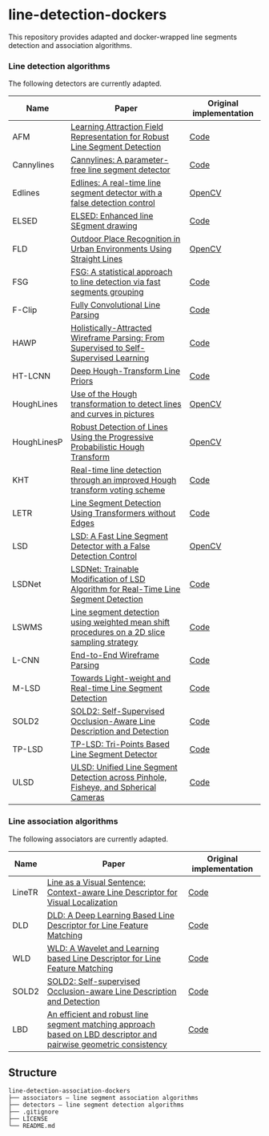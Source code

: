 # line-detection-dockers

This repository provides adapted and docker-wrapped line segments detection and association algorithms.

### Line detection algorithms
The following detectors are currently adapted.


| Name        | Paper                                                                                                                                                                                                                                                                                                                                    | Original implementation                                                                                      |
|-------------|------------------------------------------------------------------------------------------------------------------------------------------------------------------------------------------------------------------------------------------------------------------------------------------------------------------------------------------|--------------------------------------------------------------------------------------------------------------|
| AFM         | [Learning Attraction Field Representation for Robust Line Segment Detection](https://arxiv.org/abs/1812.02122)                                                                                                                                                                                                                           | [Code](https://github.com/cherubicXN/afm_cvpr2019)                                                           |
| Cannylines  | [Cannylines: A parameter-free line segment detector](https://xiaohulugo.github.io/papers/CannyLine_Line_Detection_ICIP2015.pdf)                                                                                                                                                                                                          | [Code](https://github.com/ludlows/CannyLine)                                                                 |
| Edlines     | [Edlines: A real-time line segment detector with a false detection control](https://www.researchgate.net/profile/Cihan-Topal/publication/220644982_EDLines_A_real-time_line_segment_detector_with_a_false_detection_control/links/61069f68169a1a0103cd2a9a/EDLines-A-real-time-line-segment-detector-with-a-false-detection-control.pdf7) | [OpenCV](https://docs.opencv.org/3.4/d4/d8b/group__ximgproc__edge__drawing.html)                             |
| ELSED       | [ELSED: Enhanced line SEgment drawing](https://www.sciencedirect.com/science/article/pii/S0031320322001005?via%3Dihub) | [Code](https://github.com/iago-suarez/ELSED)                                                                 |
| FLD         | [Outdoor Place Recognition in Urban Environments Using Straight Lines](https://www.researchgate.net/profile/Jin-Han-Lee/publication/283992330_Outdoor_Place_Recognition_in_Urban_Environments_Using_Straight_Lines/links/564ab52c08ae9cd9c826dde7/Outdoor-Place-Recognition-in-Urban-Environments-Using-Straight-Lines.pdf) | [OpenCV](https://docs.opencv.org/4.x/df/ded/group__ximgproc__fast__line__detector.html)                                                               |
| FSG         | [FSG: A statistical approach to line detection via fast segments grouping](http://www.dia.fi.upm.es/~pcr/publications/iros2018.pdf)                                                                                                                                                                                                      | [Code](https://github.com/iago-suarez/FSG)                                                                   |
| F-Clip      | [Fully Convolutional Line Parsing](https://arxiv.org/abs/2104.11207v2)                                                                                                                                                                                                                                                                   | [Code](https://github.com/Delay-Xili/F-Clip)                                                                 |
| HAWP        | [Holistically-Attracted Wireframe Parsing: From Supervised to Self-Supervised Learning](https://arxiv.org/abs/2210.12971)                                                                                                                                                                                                                | [Code](https://github.com/cherubicXN/hawp)                                                                   |
| HT-LCNN     | [Deep Hough-Transform Line Priors](https://arxiv.org/abs/2007.09493)                                                                                                                                                                                                                                                                     | [Code](https://github.com/yanconglin/Deep-Hough-Transform-Line-Priors)                                       |
| HoughLines  | [Use of the Hough transformation to detect lines and curves in pictures](https://dl.acm.org/doi/pdf/10.1145/361237.361242)                                                                                                                                                                                                               | [OpenCV](https://docs.opencv.org/3.4/dd/d1a/group__imgproc__feature.html#ga46b4e588934f6c8dfd509cc6e0e4545a) |
| HoughLinesP | [Robust Detection of Lines Using the Progressive Probabilistic Hough Transform](https://www.sciencedirect.com/science/article/abs/pii/S1077314299908317)                                                                                                                                                                                 | [OpenCV](https://docs.opencv.org/3.4/dd/d1a/group__imgproc__feature.html#ga8618180a5948286384e3b7ca02f6feeb) |
| KHT         | [Real-time line detection through an improved Hough transform voting scheme](https://www.sciencedirect.com/science/article/abs/pii/S0031320307001823)                                                                                                                                                                                    | [Code](https://github.com/laffernandes/kht)                                                                  |
| LETR        | [Line Segment Detection Using Transformers without Edges](https://arxiv.org/abs/2101.01909)                                                                                                                                                                                                                                              | [Code](https://github.com/mlpc-ucsd/LETR)                                                                    |
| LSD         | [LSD: A Fast Line Segment Detector with a False Detection Control](https://ieeexplore.ieee.org/abstract/document/4731268)                                                                                                                                                                                                                | [OpenCV](https://docs.opencv.org/3.4/d1/dbd/classcv_1_1line__descriptor_1_1LSDDetector.html)                 |
| LSDNet      | [LSDNet: Trainable Modification of LSD Algorithm for Real-Time Line Segment Detection](https://arxiv.org/abs/2209.04642)                                                                                                                                                                                                                 | [Code](https://github.com/iitpvisionlab/LSDNet)                                                              |
| LSWMS       | [Line segment detection using weighted mean shift procedures on a 2D slice sampling strategy](https://www.vicomtech.org/upload/download/publicaciones/20110409_MarcosNieto_Linesegme_article_33.pdf)                                                                                                                                     | [Code](https://sourceforge.net/projects/lswms/)                                                              |
| L-CNN       | [End-to-End Wireframe Parsing](https://arxiv.org/abs/1905.03246)                                                                                                                                                                                                                                                                         | [Code](https://github.com/zhou13/lcnn)                                                                       |
| M-LSD       | [Towards Light-weight and Real-time Line Segment Detection](https://arxiv.org/abs/2106.00186)                                                                                                                                                                                                                                            | [Code](https://github.com/navervision/mlsd)                                                                  |
| SOLD2       | [SOLD2: Self-Supervised Occlusion-Aware Line Description and Detection](https://openaccess.thecvf.com/content/CVPR2021/papers/Pautrat_SOLD2_Self-Supervised_Occlusion-Aware_Line_Description_and_Detection_CVPR_2021_paper.pdf)                                                                                                                                                                                                                                            | [Code](https://github.com/cvg/SOLD2)                                                                  |
| TP-LSD      | [TP-LSD: Tri-Points Based Line Segment Detector](https://arxiv.org/abs/2009.05505)                                                                                                                                                                                                                                                       | [Code](https://github.com/Siyuada7/TP-LSD)                                                                   |
| ULSD        | [ULSD: Unified Line Segment Detection across Pinhole, Fisheye, and Spherical Cameras](https://arxiv.org/abs/2011.03174)                                                                                                                                                                                                                  | [Code](https://github.com/lh9171338/Unified-Line-Segment-Detection)                                          |

### Line association algorithms
The following associators are currently adapted.


| Name        | Paper                                                                                                                                          | Original implementation                                    |
|-------------|------------------------------------------------------------------------------------------------------------------------------------------------|------------------------------------------------------------|
| LineTR      | [Line as a Visual Sentence: Context-aware Line Descriptor for Visual Localization](https://arxiv.org/abs/2109.04753)                           | [Code](https://github.com/yosungho/LineTR)         |
| DLD         | [DLD: A Deep Learning Based Line Descriptor for Line Feature Matching](https://ieeexplore.ieee.org/stamp/stamp.jsp?arnumber=8968062&casa_token=EU8AeQtFSSEAAAAA:Z08gSx-VGZs1t4SiYydyFdb6asrl4b5Hbx4wh-Y6lMxQ7RgMVoSRPr8x2Hern1pOCPTnlwD8Ap94&tag=1)    | [Code](https://github.com/manuellange/DLD)         |
| WLD         | [WLD: A Wavelet and Learning based Line Descriptor for Line Feature Matching](https://diglib.eg.org/handle/10.2312/vmv20201186)    | [Code](https://github.com/manuellange/WLD)         |
| SOLD2       | [SOLD2: Self-supervised Occlusion-aware Line Description and Detection](https://arxiv.org/abs/2104.03362)    | [Code](https://github.com/cvg/SOLD2)         |
| LBD         | [An efficient and robust line segment matching approach based on LBD descriptor and pairwise geometric consistency](https://www.sciencedirect.com/science/article/pii/S1047320313000874?casa_token=bnkB0vpZNLgAAAAA:3QR5bV0jqIIS82HMtasTxzbAhwO5TPIAbiGgcvLsajK7WTkmqnJkN_-5mqiJyhsxXzFaB6bAcQ)    | [Code](https://github.com/iago-suarez/pytlbd)         |

## Structure
```
line-detection-association-dockers
├── associators — line segment association algorithms
├── detectors — line segment detection algorithms
├── .gitignore
├── LICENSE
└── README.md
```